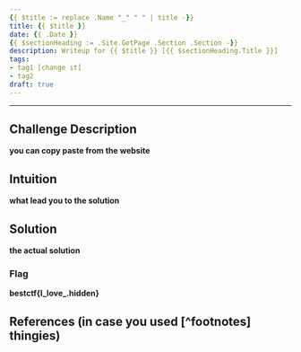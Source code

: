```yaml
---
{{ $title := replace .Name "_" " " | title -}}
title: {{ $title }}
date: {{ .Date }}
{{ $sectionHeading := .Site.GetPage .Section .Section -}}
description: Writeup for {{ $title }} [{{ $sectionHeading.Title }}]
tags:
- tag1 [change it]
- tag2
draft: true
---
```

___

## Challenge Description

**you can copy paste from the website**

## Intuition

**what lead you to the solution**

## Solution

**the actual solution**

### Flag

**bestctf{I_love_.hidden}**

## References (in case you used [^footnotes] thingies)
